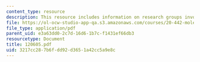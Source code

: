 ```yaml
---
content_type: resource
description: This resource includes information on research groups involved in biomaterials.
file: https://ol-ocw-studio-app-qa.s3.amazonaws.com/courses/20-442-molecular-structure-of-biological-materials-be-442-fall-2005/3217cc287b6fdd92d3651a42cc5a9e8c_120605.pdf
file_type: application/pdf
parent_uid: e3a63dd0-2c7d-16d6-1b7c-f1431ef66db3
resourcetype: Document
title: 120605.pdf
uid: 3217cc28-7b6f-dd92-d365-1a42cc5a9e8c
---
```

